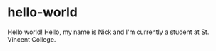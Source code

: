 # hello-world
Hello world!
Hello, my name is Nick and I'm currently a student at St. Vincent College.
